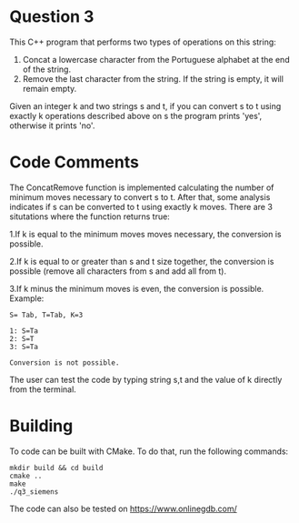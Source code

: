 # Question 3

This C++ program that performs two types of operations on this string:
1. Concat a lowercase character from the Portuguese alphabet at the end of the string.
2. Remove the last character from the string. If the string is empty, it will remain empty.

Given an integer k and two strings s and t, if you can convert s to t using exactly k operations described above on s the program prints 'yes', otherwise it prints 'no'.

# Code Comments

The ConcatRemove function is implemented calculating the number of minimum moves necessary to convert s to t. After that, some analysis indicates if s can be converted to t using exactly k moves. There are 3 situtations where the function returns true:

1.If k is equal to the minimum moves moves necessary, the conversion is possible.

2.If k is equal to or greater than s and t size together, the conversion is possible (remove all characters from s and add all from t).

3.If k minus the minimum moves is even, the conversion is possible. Example:

```
S= Tab, T=Tab, K=3

1: S=Ta
2: S=T
3: S=Ta

Conversion is not possible.
```

The user can test the code by typing string s,t and the value of k directly from the terminal.

# Building

To code can be built with CMake. To do that, run the following commands:

```
mkdir build && cd build
cmake ..
make
./q3_siemens
```

The code can also be tested on https://www.onlinegdb.com/
